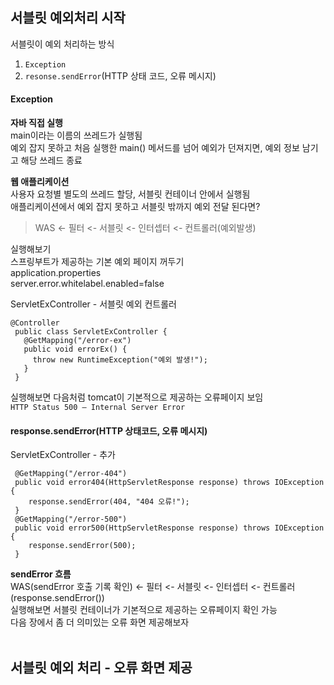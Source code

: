 ## 서블릿 예외처리 시작
서블릿이 예외 처리하는 방식<br>
1. `Exception`<br>
2. `resonse.sendError`(HTTP 상태 코드, 오류 메시지)<br>

#### Exception
**자바 직접 실행**<br>
main이라는 이름의 쓰레드가 실행됨<br>
예외 잡지 못하고 처음 실행한 main() 메서드를 넘어 예외가 던져지면, 예외 정보 남기고 해당 쓰레드 종료<br>

**웹 애플리케이션**<br>
사용자 요청별 별도의 쓰레드 할당, 서블릿 컨테이너 안에서 실행됨<br>
애플리케이션에서 예외 잡지 못하고 서블릿 밖까지 예외 전달 된다면?<br>
> WAS <- 필터 <- 서블릿 <- 인터셉터 <- 컨트롤러(예외발생)<br>

실행해보기<br>
스프링부트가 제공하는 기본 예외 페이지 꺼두기<br>
application.properties<br>
server.error.whitelabel.enabled=false<br>

ServletExController - 서블릿 예외 컨트롤러
```
@Controller
 public class ServletExController {
   @GetMapping("/error-ex")
   public void errorEx() {
     throw new RuntimeException("예외 발생!");
   }
 }
```
실행해보면 다음처럼 tomcat이 기본적으로 제공하는 오류페이지 보임<br>
`HTTP Status 500 – Internal Server Error`<br>

#### response.sendError(HTTP 상태코드, 오류 메시지)
ServletExController - 추가
```
 @GetMapping("/error-404")
 public void error404(HttpServletResponse response) throws IOException {
    response.sendError(404, "404 오류!");
 }
 @GetMapping("/error-500")
 public void error500(HttpServletResponse response) throws IOException {
    response.sendError(500);
 }
```

**sendError 흐름**<br>
WAS(sendError 호출 기록 확인) <- 필터 <- 서블릿 <- 인터셉터 <- 컨트롤러 (response.sendError())<br>
실행해보면 서블릿 컨테이너가 기본적으로 제공하는 오류페이지 확인 가능<br>
다음 장에서 좀 더 의미있는 오류 화면 제공해보자<br><br>

## 서블릿 예외 처리 - 오류 화면 제공

